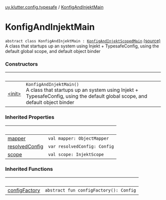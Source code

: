[uy.klutter.config.typesafe](../index.md) / [KonfigAndInjektMain](.)


# KonfigAndInjektMain
<code>abstract class KonfigAndInjektMain : [KonfigAndInjektScopedMain](../-konfig-and-injekt-scoped-main/index.md)</code> [(source)](https://github.com/kohesive/klutter/blob/master/config-typesafe-jdk6/src/main/kotlin/uy/klutter/config/typesafe/InjektConfig.kt#L15)<br/>
A class that startups up an system using Injekt + TypesafeConfig, using the default global scope, and default object binder



### Constructors

|&nbsp;|&nbsp;|
|---|---|
| [&lt;init&gt;](-init-.md) | <code>KonfigAndInjektMain()</code><br/>A class that startups up an system using Injekt + TypesafeConfig, using the default global scope, and default object binder |

### Inherited Properties

|&nbsp;|&nbsp;|
|---|---|
| [mapper](../-konfig-and-injekt-scoped-main/mapper.md) | <code>val mapper: ObjectMapper</code><br/> |
| [resolvedConfig](../-konfig-and-injekt-scoped-main/resolved-config.md) | <code>var resolvedConfig: Config</code><br/> |
| [scope](../-konfig-and-injekt-scoped-main/scope.md) | <code>val scope: InjektScope</code><br/> |

### Inherited Functions

|&nbsp;|&nbsp;|
|---|---|
| [configFactory](../-konfig-and-injekt-scoped-main/config-factory.md) | <code>abstract fun configFactory(): Config</code><br/> |
